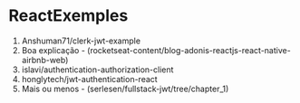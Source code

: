 # ReactExemples

1. Anshuman71/clerk-jwt-example
2. Boa explicação - (rocketseat-content/blog-adonis-reactjs-react-native-airbnb-web)
3. islavi/authentication-authorization-client
4. honglytech/jwt-authentication-react
5. Mais ou menos - (serlesen/fullstack-jwt/tree/chapter_1)
